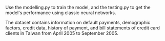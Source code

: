 Use the modelling.py to train the model, and the testing.py to get the model's performance using classic neural networks.

The dataset contains information on default payments, demographic factors, credit data, history of payment, and bill statements of credit card clients in Taiwan from April 2005 to September 2005. 
